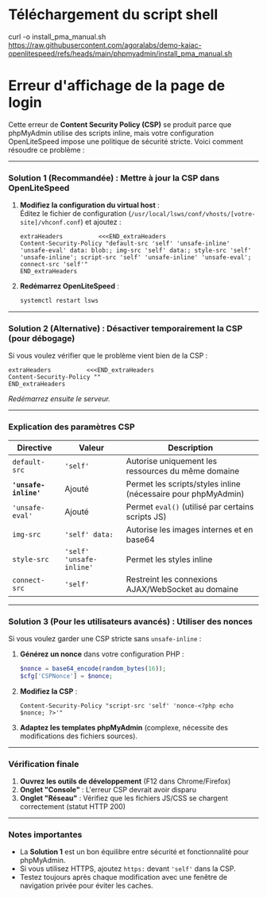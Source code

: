 # Téléchargement du script shell

curl -o install_pma_manual.sh https://raw.githubusercontent.com/agoralabs/demo-kaiac-openlitespeed/refs/heads/main/phpmyadmin/install_pma_manual.sh


# Erreur d'affichage de la page de login

Cette erreur de **Content Security Policy (CSP)** se produit parce que phpMyAdmin utilise des scripts inline, mais votre configuration OpenLiteSpeed impose une politique de sécurité stricte. Voici comment résoudre ce problème :

---

### Solution 1 (Recommandée) : Mettre à jour la CSP dans OpenLiteSpeed
1. **Modifiez la configuration du virtual host** :  
   Éditez le fichier de configuration (`/usr/local/lsws/conf/vhosts/[votre-site]/vhconf.conf`) et ajoutez :
   ```nginx
   extraHeaders          <<<END_extraHeaders
   Content-Security-Policy "default-src 'self' 'unsafe-inline' 'unsafe-eval' data: blob:; img-src 'self' data:; style-src 'self' 'unsafe-inline'; script-src 'self' 'unsafe-inline' 'unsafe-eval'; connect-src 'self'"
   END_extraHeaders
   ```

2. **Redémarrez OpenLiteSpeed** :
   ```bash
   systemctl restart lsws
   ```

---

### Solution 2 (Alternative) : Désactiver temporairement la CSP (pour débogage)
Si vous voulez vérifier que le problème vient bien de la CSP :
```nginx
extraHeaders          <<<END_extraHeaders
Content-Security-Policy ""
END_extraHeaders
```
*Redémarrez ensuite le serveur.*

---

### Explication des paramètres CSP
| Directive               | Valeur                            | Description                                                                 |
|-------------------------|-----------------------------------|-----------------------------------------------------------------------------|
| `default-src`           | `'self'`                          | Autorise uniquement les ressources du même domaine                          |
| **`'unsafe-inline'`**   | Ajouté                            | Permet les scripts/styles inline (nécessaire pour phpMyAdmin)               |
| `'unsafe-eval'`         | Ajouté                            | Permet `eval()` (utilisé par certains scripts JS)                           |
| `img-src`               | `'self' data:`                    | Autorise les images internes et en base64                                   |
| `style-src`             | `'self' 'unsafe-inline'`          | Permet les styles inline                                                   |
| `connect-src`           | `'self'`                          | Restreint les connexions AJAX/WebSocket au domaine                         |

---

### Solution 3 (Pour les utilisateurs avancés) : Utiliser des nonces
Si vous voulez garder une CSP stricte sans `unsafe-inline` :
1. **Générez un nonce** dans votre configuration PHP :
   ```php
   $nonce = base64_encode(random_bytes(16));
   $cfg['CSPNonce'] = $nonce;
   ```

2. **Modifiez la CSP** :
   ```nginx
   Content-Security-Policy "script-src 'self' 'nonce-<?php echo $nonce; ?>'"
   ```

3. **Adaptez les templates phpMyAdmin** (complexe, nécessite des modifications des fichiers sources).

---

### Vérification finale
1. **Ouvrez les outils de développement** (F12 dans Chrome/Firefox)
2. **Onglet "Console"** : L'erreur CSP devrait avoir disparu
3. **Onglet "Réseau"** : Vérifiez que les fichiers JS/CSS se chargent correctement (statut HTTP 200)

---

### Notes importantes
- La **Solution 1** est un bon équilibre entre sécurité et fonctionnalité pour phpMyAdmin.
- Si vous utilisez HTTPS, ajoutez `https:` devant `'self'` dans la CSP.
- Testez toujours après chaque modification avec une fenêtre de navigation privée pour éviter les caches.


